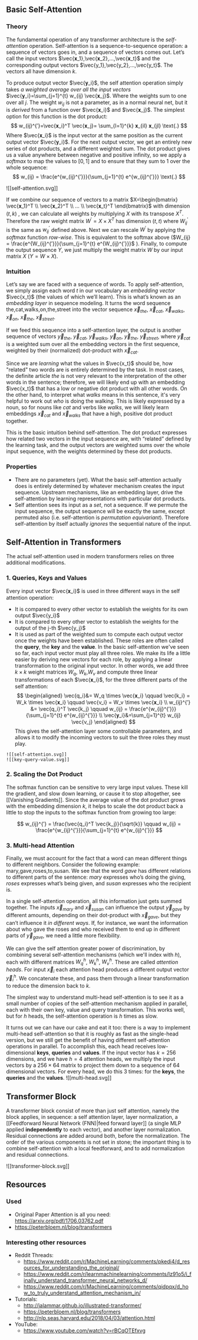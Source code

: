 ## Basic Self-Attention

### Theory

The fundamental operation of any transformer architecture is the *self-attention* operation.  Self-attention is a sequence-to-sequence operation: a sequence of vectors goes in, and a sequence of vectors comes out. Let’s call the input vectors $\vec{𝐱_1},\vec{𝐱_2},…,\vec{𝐱_t}$ and the corresponding output vectors $\vec{y_1},\vec{y_2},…,\vec{y_t}$. The vectors all have dimension $k$.

To produce output vector $\vec{𝐲_i}$, the self attention operation simply takes *a weighted average over all the input vectors* $\vec{𝐲_i}=\sum_{j=1}^{t} w_{ij} \vec{𝐱_j}$. Where the weights sum to one over all $j$. The weight $w_{ij}$ is not a parameter, as in a normal neural net, but it is *derived* from a function over $\vec{𝐱_i}$ and $\vec{𝐱_j}$. The simplest option for this function is the dot product:
$$
w_{ij}^{′}=\vec{𝐱_i}^T \vec{𝐱_j}= \sum_{l=1}^{k} 𝐱_{il} 𝐱_{jl}
\text{.}
$$
Where $\vec{𝐱_i}$ is the input vector at the same position as the current output vector $\vec{𝐲_i}$. For the next output vector, we get an entirely new series of dot products, and a different weighted sum. The dot product gives us a value anywhere between negative and positive infinity, so we apply a *softmax* to map the values to $[0,1]$ and to ensure that they sum to $1$ over the whole sequence:
$$
w_{ij} = \frac{e^{w_{ij}^{′}}}{\sum_{j=1}^{t} e^{w_{ij}^{′}}}
\text{.}
$$

![[self-attention.svg]]

If we combine our sequence of vectors to a matrix $X=\begin{bmatrix} \vec{𝐱_1}^T \\ \vec{𝐱_2}^T \\ … \\ \vec{𝐱_t}^T \end{bmatrix}$ with dimension $(t, k)$ , we can calculate all weights by multiplying $X$ with its transpose $X^T$. Therefore the raw weight matrix $W^{′}=X \times X^T$ has dimension $(t, t)$ where $W^{′}_{ij}$ is the same as $w_{ij}^{′}$ defined above. Next we can rescale $W^{′}$ by applying the  *softmax* function *row-wise*. This is equivalent to the softmax above ($W_{ij} = \frac{e^{W_{ij}^{′}}}{\sum_{j=1}^{t} e^{W_{ij}^{′}}}$ ). Finally, to compute the output sequence $Y$, we just multiply the weight matrix $W$ by our input matrix $X$ ($Y=W \times X$).

### Intuition

Let’s say we are faced with a sequence of words. To apply self-attention, we simply assign each word $t$ in our vocabulary an *embedding vector* $\vec{x_t}$ (the values of which we’ll learn). This is what’s known as an *embedding layer* in sequence modeling. It turns the word sequence the,cat,walks,on,the,street into the vector sequence $\vec{x}_{the}$, $\vec{x}_{cat}$, $\vec{x}_{walks}$, $\vec{x}_{on}$, $\vec{x}_{the}$, $\vec{x}_{street}$.

If we feed this sequence into a self-attention layer, the output is another sequence of vectors $\vec{y}_{the}$, $\vec{y}_{cat}$, $\vec{y}_{walks}$, $\vec{y}_{on}$, $\vec{y}_{the}$, $\vec{y}_{street}$, where $\vec{y}_{cat}$ is a weighted sum over all the embedding vectors in the first sequence, weighted by their (normalized) dot-product with $\vec{x}_{cat}$.

Since we are *learning* what the values in $\vec{x_t}$ should be, how "related" two words are is entirely determined by the task. In most cases, the definite article *the* is not very relevant to the interpretation of the other words in the sentence; therefore, we will likely end up with an embedding $\vec{x_t}$ that has a low or negative dot product with all other words. On the other hand, to interpret what *walks* means in this sentence, it's very helpful to work out *who* is doing the walking. This is likely expressed by a noun, so for nouns like *cat* and verbs like *walks*, we will likely learn embeddings $\vec{x}_{cat}$ and $\vec{x}_{walks}$ that have a high, positive dot product together.

This is the basic intuition behind self-attention. The dot product expresses how related two vectors in the input sequence are, with “related” defined by the learning task, and the output vectors are weighted sums over the whole input sequence, with the weights determined by these dot products.

### Properties
- There are no parameters (yet). What the basic self-attention actually does is entirely determined by whatever mechanism creates the input sequence. Upstream mechanisms, like an embedding layer, drive the self-attention by learning representations with particular dot products.
- Self attention sees its input as a *set*, not a sequence. If we permute the input sequence, the output sequence will be exactly the same, except permuted also (i.e. self-attention is *permutation equivariant*). Therefore self-attention by itself actually *ignores* the sequential nature of the input.

## Self-Attention in Transformers

The actual self-attention used in modern transformers relies on three additional modifications.

### 1. Queries, Keys and Values

Every input vector $\vec{𝐱_i}$ is used in three different ways in the self attention operation:
- It is compared to every other vector to establish the weights for its own output $\vec{y_i}$
- It is compared to every other vector to establish the weights for the output of the j-th $\vec{y_j}$
- It is used as part of the weighted sum to compute each output vector once the weights have been established.
These roles are often called the **query**, the **key** and the **value**. In the basic self-attention we've seen so far, each input vector must play all three roles. We make its life a little easier by deriving new vectors for each role, by applying a linear transformation to the original input vector. In other words, we add three $k×k$ weight matrices $W_q$, $W_k$,$W_v$ and compute three linear transformations of each $\vec{𝐱_i}$, for the three different parts of the self attention:
$$
\begin{aligned}
\vec{q_i}&= W_q \times \vec{𝐱_i} \qquad
\vec{k_i} = W_k \times \vec{𝐱_i} \qquad
\vec{v_i} = W_v \times \vec{𝐱_i}
\\
w_{ij}^{′} &= \vec{q_i}^T \vec{k_j} \qquad
w_{ij} = \frac{e^{w_{ij}^{′}}}{\sum_{j=1}^{t} e^{w_{ij}^{′}}}
\\
\vec{𝐲_i}&=\sum_{j=1}^{t} w_{ij} \vec{v_j}
\end{aligned}
$$
This gives the self-attention layer some controllable parameters, and allows it to modify the incoming vectors to suit the three roles they must play.
```image-layout-a
![[self-attention.svg]]
![[key-query-value.svg]]
```


### 2. Scaling the Dot Product

The softmax function can be sensitive to very large input values. These kill the gradient, and slow down learning, or cause it to stop altogether, see [[Vanishing Gradients]].  Since the average value of the dot product grows with the embedding dimension $k$, it helps to scale the dot product back a little to stop the inputs to the softmax function from growing too large:

$$
w_{ij}^{′} = \frac{\vec{q_i}^T \vec{k_j}}{\sqrt{k}} \qquad
w_{ij} = \frac{e^{w_{ij}^{′}}}{\sum_{j=1}^{t} e^{w_{ij}^{′}}}
$$
### 3. Multi-head Attention

Finally, we must account for the fact that a word can mean different things to different neighbors. Consider the following example: mary,gave,roses,to,susan. We see that the word *gave* has different relations to different parts of the sentence: *mary* expresses who’s doing the giving, *roses* expresses what’s being given, and *susan* expresses who the recipient is.

In a single self-attention operation, all this information just gets summed together. The inputs $\vec{x}_{mary}$ and $\vec{x}_{susan}$ can influence the output $\vec{y}_{gave}$ by different amounts, depending on their dot-product with $\vec{x}_{gave}$, but they can’t influence it _in different ways_. If, for instance, we want the information about who gave the roses and who received them to end up in different parts of $\vec{y}_{gave}$, we need a little more flexibility.

We can give the self attention greater power of discrimination, by combining several self-attention mechanisms (which we'll index with $h$), each with different matrices $W^h_q$, $W^h_k$, $W^h_v$. These are called *attention heads*. For input $\vec{x}_{i}$ each attention head produces a different output vector $\vec{y}_{i}^{h}$. We concatenate these, and pass them through a linear transformation to reduce the dimension back to $k$.

The simplest way to understand multi-head self-attention is to see it as a small number of copies of the self-attention mechanism applied in parallel, each with their own key, value and query transformation. This works well, but for $h$ heads, the self-attention operation is $h$ times as slow.

It turns out we can have our cake and eat it too: there is a way to implement multi-head self-attention so that it is roughly as fast as the single-head version, but we still get the benefit of having different self-attention operations in parallel. To accomplish this, each head receives low-dimensional **keys**, **queries** and **values**. If the input vector has $k=256$ dimensions, and we have $h=4$ attention heads, we multiply the input vectors by a $256×64$ matrix to project them down to a sequence of $64$ dimensional vectors. For every head, we do this 3 times: for the **keys**, the **queries** and the **values**.
![[multi-head.svg]]

## Transformer Block

A transformer block consist of more than just self attention, namely the block applies, in sequence: a self attention layer, layer normalization, a [[Feedforward Neural Network (FNN)|feed forward layer]] (a single MLP applied **independently** to each vector), and another layer normalization. Residual connections are added around both, before the normalization. The order of the various components is not set in stone; the important thing is to combine self-attention with a local feedforward, and to add normalization and residual connections. 

![[transformer-block.svg]]


## Resources

### Used
- Original Paper Attention is all you need: https://arxiv.org/pdf/1706.03762.pdf
-  https://peterbloem.nl/blog/transformers

### Interesting other resources
- Reddit Threads:
	- https://www.reddit.com/r/MachineLearning/comments/pkedi4/d_resources_for_understanding_the_original/
	- https://www.reddit.com/r/learnmachinelearning/comments/lz91o5/i_finally_understand_transformer_neural_networks_d/
	- https://www.reddit.com/r/MachineLearning/comments/qidpqx/d_how_to_truly_understand_attention_mechanism_in/
- Tutorials:
	- http://jalammar.github.io/illustrated-transformer/
	- https://peterbloem.nl/blog/transformers
	- http://nlp.seas.harvard.edu/2018/04/03/attention.html
- YouTube:
	- https://www.youtube.com/watch?v=rBCqOTEfxvg

